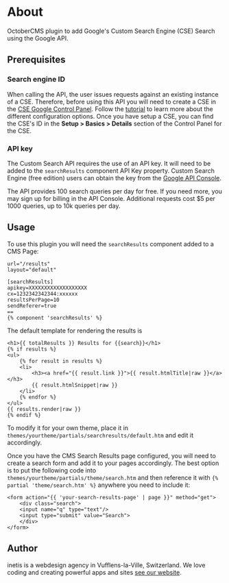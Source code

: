 # About
OctoberCMS plugin to add Google's Custom Search Engine (CSE) Search using the Google API.


## Prerequisites

### Search engine ID

When calling the API, the user issues requests against an existing instance of a CSE. Therefore, before using this API you will need to create a CSE in the [CSE Google Control Panel](https://programmablesearchengine.google.com/controlpanel/all). Follow the [tutorial](https://developers.google.com/custom-search/docs/tutorial/creatingcse) to learn more about the different configuration options. Once you have setup a CSE, you can find the CSE's ID in the **Setup > Basics > Details** section of the Control Panel for the CSE.

### API key

The Custom Search API requires the use of an API key. It will need to be added to the `searchResults` component API Key property. Custom Search Engine (free edition) users can obtain the key from the [Google API Console](https://console.developers.google.com/).

The API provides 100 search queries per day for free. If you need more, you may sign up for billing in the API Console. Additional requests cost $5 per 1000 queries, up to 10k queries per day.

## Usage
To use this plugin you will need the `searchResults` component added to a CMS Page:
```twig
url="/results"
layout="default"

[searchResults]
apikey=XXXXXXXXXXXXXXXXXXX
cx=1232342342344:xxxxxx
resultsPerPage=10
sendReferer=true
==
{% component 'searchResults' %}
```
The default template for rendering the results is
```twig
<h1>{{ totalResults }} Results for {{search}}</h1>
{% if results %}
<ul>
    {% for result in results %}
    <li>
        <h3><a href="{{ result.link }}">{{ result.htmlTitle|raw }}</a></h3>
        {{ result.htmlSnippet|raw }}
    </li>
    {% endfor %}
</ul>
{{ results.render|raw }}
{% endif %}
```
To modify it for your own theme, place it in `themes/yourtheme/partials/searchresults/default.htm` and edit it accordingly.

Once you have the CMS Search Results page configured, you will need to create a search form and add it to your pages accordingly. The best option is to put the following code into `themes/yourtheme/partials/theme/search.htm` and then reference it with `{% partial 'theme/search.htm' %}` anywhere you need to include it:
```twig
<form action="{{ 'your-search-results-page' | page }}" method="get">
    <div class="search">
    <input name="q" type="text"/>
    <input type="submit" value="Search">
    </div>
</form>
```

## Author
inetis is a webdesign agency in Vufflens-la-Ville, Switzerland. We love coding and creating powerful apps and sites  [see our website](https://inetis.ch).
